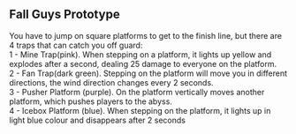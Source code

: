 ## Fall Guys Prototype
You have to jump on square platforms to get to the finish line, but there are 4 traps that can catch you off guard:<br>
1 - Mine Trap(pink). When stepping on a platform, it lights up yellow and explodes after a second, dealing 25 damage to everyone on the platform.<br>
2 - Fan Trap(dark green). Stepping on the platform will move you in different directions, the wind direction changes every 2 seconds.<br>
3 - Pusher Platform (purple). On the platform vertically moves another platform, which pushes players to the abyss.<br>
4 - Icebox Platform (blue). When stepping on the platform, it lights up in light blue colour and disappears after 2 seconds<br>
